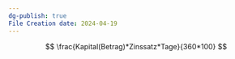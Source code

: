 ```yaml
---
dg-publish: true
File Creation date: 2024-04-19
---
```


$$
\frac{Kapital(Betrag)*Zinssatz*Tage}{360*100}
$$

